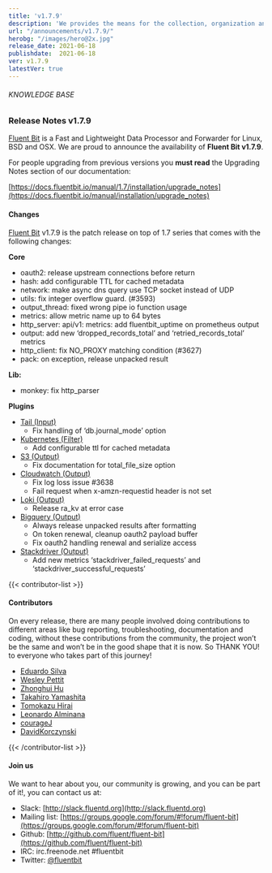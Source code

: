 ```yaml
---
title: 'v1.7.9'
description: 'We provides the means for the collection, organization and computerized retrieval of knowledge and Lightweight Data Forwarder for Linux, BSD and OSX. We are proud to announce the availability of Fluent Bit v1.7.9.'
url: "/announcements/v1.7.9/"
herobg: "/images/hero@2x.jpg"
release_date: 2021-06-18
publishdate:  2021-06-18
ver: v1.7.9
latestVer: true
---
```


###### KNOWLEDGE BASE

### Release Notes v1.7.9

[Fluent Bit](https://fluentbit.io) is a Fast and Lightweight Data Processor and Forwarder for Linux, BSD and OSX. We are proud to announce the availability of **Fluent Bit v1.7.9**.

For people upgrading from previous versions you **must read** the Upgrading Notes section of our documentation:

[https://docs.fluentbit.io/manual/1.7/installation/upgrade_notes](https://docs.fluentbit.io/manual/installation/upgrade_notes)

#### Changes

[Fluent Bit](https://fluentbit.io) v1.7.9 is the patch release on top of 1.7 series that comes with the following changes:


**Core**

* oauth2: release upstream connections before return
* hash: add configurable TTL for cached metadata
* network: make async dns query use TCP socket instead of UDP
* utils: fix integer overflow guard. (#3593)
* output_thread: fixed wrong pipe io function usage
* metrics: allow metric name up to 64 bytes
* http_server: api/v1: metrics: add fluentbit_uptime on prometheus output
* output: add new ‘dropped_records_total’ and ‘retried_records_total’ metrics
* http_client: fix NO_PROXY matching condition (#3627)
* pack: on exception, release unpacked result


**Lib:**

* monkey: fix http_parser

**Plugins**

* [Tail (Input)](https://docs.fluentbit.io/manual/1.7/pipeline/inputs/tail/)
  * Fix handling of ‘db.journal_mode’ option
* [Kubernetes (Filter)](https://docs.fluentbit.io/manual/1.7/pipeline/filters/kubernetes/)
  * Add configurable ttl for cached metadata
* [S3 (Output)](https://docs.fluentbit.io/manual/1.7/pipeline/outputs/s3/)
  * Fix documentation for total_file_size option
* [Cloudwatch (Output)](https://docs.fluentbit.io/manual/1.7/pipeline/outputs/cloudwatch/)
  * Fix log loss issue #3638
  * Fail request when x-amzn-requestid header is not set
* [Loki (Output)](https://docs.fluentbit.io/manual/1.7/pipeline/outputs/loki/)
  * Release ra_kv at error case
* [Bigquery (Output)](https://docs.fluentbit.io/manual/1.7/pipeline/outputs/bigquery/)
  * Always release unpacked results after formatting
  * On token renewal, cleanup oauth2 payload buffer
  * Fix oauth2 handling renewal and serialize access
* [Stackdriver (Output)](https://docs.fluentbit.io/manual/1.7/pipeline/outputs/stackdriver/)
  * Add new metrics ‘stackdriver_failed_requests’ and ‘stackdriver_successful_requests’


{{< contributor-list >}}

#### Contributors

On every release, there are many people involved doing contributions to different areas like bug reporting, troubleshooting, documentation and coding, without these contributions from the community, the project won’t be the same and won’t be in the good shape that it is now. So THANK YOU! to everyone who takes part of this journey!

* [Eduardo Silva](https://github.com/edsiper)
* [Wesley Pettit](https://github.com/PettitWesley)
* [Zhonghui Hu](https://github.com/zhonghui12)
* [Takahiro Yamashita](https://github.com/nokute78)
* [Tomokazu Hirai](https://github.com/jedipunkz)
* [Leonardo Alminana](https://github.com/leonardo-albertovich)
* [courageJ](https://github.com/courageJ)
* [DavidKorczynski](https://github.com/DavidKorczynski)

{{< /contributor-list >}}

#### Join us

We want to hear about you, our community is growing, and you can be part of it!, you can contact us at:

* Slack: [http://slack.fluentd.org](http://slack.fluentd.org)
* Mailing list: [https://groups.google.com/forum/#!forum/fluent-bit](https://groups.google.com/forum/#!forum/fluent-bit)
* Github: [http://github.com/fluent/fluent-bit](https://github.com/fluent/fluent-bit)
* IRC: irc.freenode.net #fluentbit
* Twitter: [@fluentbit](https://twitter.com/fluentbit)